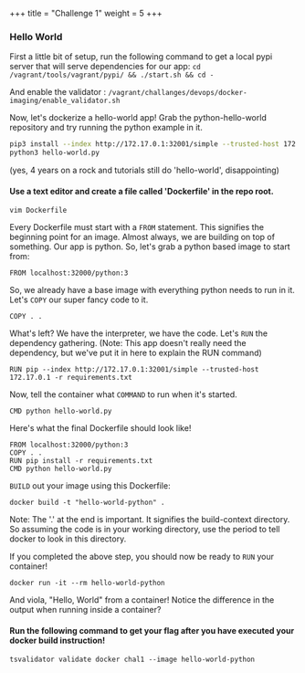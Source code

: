 +++
title = "Challenge 1"
weight = 5
+++

### Hello World
First a little bit of setup, run the following command to get a local pypi server that will serve dependencies for our app:
`cd /vagrant/tools/vagrant/pypi/ && ./start.sh && cd -`

And enable the validator : `/vagrant/challanges/devops/docker-imaging/enable_validator.sh`

Now, let's dockerize a hello-world app! Grab the python-hello-world repository and try running the python example in it.


```bash
pip3 install --index http://172.17.0.1:32001/simple --trusted-host 172.17.0.1 -r requirements.txt
python3 hello-world.py
```
(yes, 4 years on a rock and tutorials still do 'hello-world', disappointing)


#### Use a text editor and create a file called 'Dockerfile' in the repo root.

`vim Dockerfile`

Every Dockerfile must start with a `FROM` statement. This signifies the beginning point for an image. Almost always, we are building on top of something. Our app is python. So, let's grab a python based image to start from:

`FROM localhost:32000/python:3`

So, we already have a base image with everything python needs to run in it. Let's `COPY` our super fancy code to it.

`COPY . .`

What's left? We have the interpreter, we have the code. Let's `RUN` the dependency gathering.
(Note: This app doesn't really need the dependency, but we've put it in here to explain the RUN command)

`RUN pip --index http://172.17.0.1:32001/simple --trusted-host 172.17.0.1 -r requirements.txt`

Now, tell the container what `COMMAND` to run when it's started.

`CMD python hello-world.py`

Here's what the final Dockerfile should look like!

```Docker
FROM localhost:32000/python:3
COPY . .
RUN pip install -r requirements.txt
CMD python hello-world.py
```

`BUILD` out your image using this Dockerfile:

`docker build -t "hello-world-python" .`

Note: The '.' at the end is important. It signifies the build-context directory. So assuming the code is in your working directory, use the period to tell docker to look in this directory.

If you completed the above step, you should now be ready to `RUN` your container!

`docker run -it --rm hello-world-python`

And viola,  "Hello, World" from a container!
Notice the difference in the output when running inside a container?


#### Run the following command to get your flag after you have executed your docker build instruction!

`tsvalidator validate docker chal1 --image hello-world-python`
